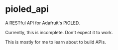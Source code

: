 # pioled_api

A RESTful API for Adafruit's [PiOLED](https://www.adafruit.com/product/3527).

Currently, this is incomplete. Don't expect it to work.

This is mostly for me to learn about to build APIs.